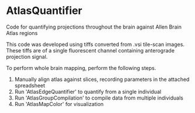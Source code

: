 # AtlasQuantifier
Code for quantifying projections throughout the brain against Allen Brain Atlas regions

This code was developed using tiffs converted from .vsi tile-scan images. These tiffs are of a single fluorescent channel containing anterograde projection signal.

To perform whole brain mapping, perform the following steps. 
1) Manually align atlas against slices, recording parameters in the attached spreadsheet
2) Run 'AtlasEdgeQuantifier' to quantify from a single individual
3) Run 'AtlasGroupCompilation' to compile data from multiple individuals
4) Run 'AtlasMapColor' for visualization

